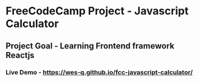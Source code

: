 # FreeCodeCamp Project - Javascript Calculator
## Project Goal - Learning Frontend framework Reactjs 
### Live Demo - https://wes-q.github.io/fcc-javascript-calculator/
